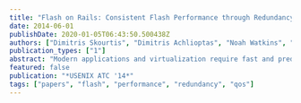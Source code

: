 ```yaml
---
title: "Flash on Rails: Consistent Flash Performance through Redundancy"
date: 2014-06-01
publishDate: 2020-01-05T06:43:50.500438Z
authors: ["Dimitris Skourtis", "Dimitris Achlioptas", "Noah Watkins", "Carlos Maltzahn", "Scott Brandt"]
publication_types: ["1"]
abstract: "Modern applications and virtualization require fast and predictable storage. Hard-drives have low and unpredictable performance, while keeping everything in DRAM is still prohibitively expensive or unnecessary in many cases. Solid-state drives offer a balance between performance and cost and are becoming increasingly popular in storage systems, playing the role of large caches and permanent storage. Although their read performance is high and predictable, SSDs frequently block in the presence of writes, exceeding hard-drive latency and leading to unpredictable performance. Many systems with mixed workloads have low latency requirements or require predictable performance and guarantees. In such cases the performance variance of SSDs becomes a problem for both predictability and raw performance. In this paper, we propose Rails, a design based on redundancy, which provides predictable performance and low latency for reads under read/write workloads by physically separating reads from writes. More specifically, reads achieve read-only performance while writes perform at least as well as before. We evaluate our design using micro-benchmarks and real traces, illustrating the performance benefits of Rails and read/write separation in solid-state drives."
featured: false
publication: "*USENIX ATC '14*"
tags: ["papers", "flash", "performance", "redundancy", "qos"]
---
```


